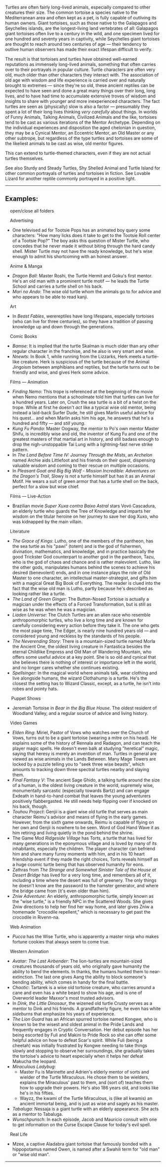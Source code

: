 Turtles are often fairly long-lived animals, especially compared to other creatures their size. The common tortoise a species native to the Mediterranean area and often kept as a pet, is fully capable of outliving its human owners. Giant tortoises, such as those native to the Galapagos and Seychelles islands, are the longest-living land vertebrates of all: Galapagos giant tortoises often live to a century in the wild, and one specimen lived for one hundred and seventy years in captivity, while Seychelles giant tortoises are thought to reach around two centuries of age — their tendency to outlive human observers has made their exact lifespan difficult to verify.

The result is that tortoises and turtles have obtained well-earned reputations as immensely long-lived animals, something that often carries over to their portrayals in popular culture. Turtle characters are often very old, much older than other characters they interact with. The association of old age with wisdom and life experience is carried over and naturally brought to extremes — since they're so old, these ancient reptiles can be expected to have seen and done a great many things over their long, long lives, and to have had time to accumulate extensive troves of wisdom and insights to share with younger and more inexperienced characters. The fact turtles are seen as (physically) slow is also a factor — presumably they spent a lot of their long lives thinking _very carefully_ about things. In worlds of Funny Animals, Talking Animals, Civilized Animals and the like, tortoises tend to be cast as various iterations of the Mentor Archetype. Depending on the individual experiences and disposition the aged chelonian in question, they may be a Cynical Mentor, an Eccentric Mentor, an Old Master or any other subtrope, but regardless of the type turtles and tortoises are some of the likeliest animals to be cast as wise, old mentor figures.

This can extend to turtle-themed characters, even if they are not actual turtles themselves.

See also Sturdy and Steady Turtles, Shy Shelled Animal and Turtle Island for other common portrayals of turtles and tortoises in fiction. See Lovable Lizard for another reptile commonly portrayed in a positive light.

___

## Examples:

    open/close all folders 

    Advertising 

-   One televised ad for Tootsie Pops has an animated boy query some characters: "How many licks does it take to get to the Tootsie Roll center of a Tootsie Pop?" The boy asks this question of Mister Turtle, who concedes that he never made it without biting through the hard candy shell. Mister Turtle may not have the ready knowledge, but he's wise enough to admit his shortcoming with an honest answer.

    Anime & Manga 

-   _Dragon Ball_: Master Roshi, the Turtle Hermit and Goku's first mentor. He's an old man with a prominent turtle motif — he leads the Turtle School and carries a turtle shell on his back.
-   _Mori no Ando_: The wise old turtle whom the animals go to for advice and who appears to be able to read kanji.

    Art 

-   In _Beast Fables_, werereptiles have long lifespans, especially tortoises (who can live for three centuries), so they have a tradition of passing knowledge up and down through the generations.

    Comic Books 

-   _Bamse_: It is implied that the turtle Skalman is much older than any other regular character in the franchise, and he also is very smart and wise.
-   _Nnewts_: In Book 1, while running from the Lizzarks, Herk meets a turtle-like creature. Herk is suspicious of the turtle because of the Animal Jingoism between amphibians and reptiles, but the turtle turns out to be friendly and wise, and gives Herk some advice.

    Films — Animation 

-   _Finding Nemo_: This trope is referenced at the beginning of the movie when Nemo mentions that a schoolmate told him that turtles can live for a hundred years. Later on, Crush the sea turtle is a bit of a twist on the trope. While at first he doesn't _act_ like a typical wise old mentor, being instead a laid-back Surfer Dude, he still gives Marlin useful advice for his quest... and when Marlin asks him his age, he answers that he's a hundred and fifty — and _still young_.
-   _Kung Fu Panda_: Master Oogway, the mentor to Po's own mentor Master Shifu, is incredibly wise and old, the inventor of Kung Fu and one of the greatest masters of that martial art in history, and still badass enough to drop the nigh-unstoppable Tai Lung with a lightning-fast nerve strike pattern.
-   In _The Land Before Time IV: Journey Through the Mists_, an _Archelon_ named Archie aids Littlefoot and his friends on their quest, dispensing valuable wisdom and coming to their rescue on multiple occasions.
-   In _Pleasant Goat and Big Big Wolf - Mission Incredible: Adventures on the Dragon's Trail_, Slowy is not a turtle himself but has it as an Animal Motif. He wears a suit of green armor that has a turtle shell on the back, perfect for a slow but wise chief.

    Films — Live-Action 

-   Brazilian movie _Super Xuxa contra Baixo Astral_ stars Vovó Cascadura, an elderly turtle who guards the Tree of Knowledge and imparts her wisdom on the titular heroine on her journey to save her dog Xuxo, who was kidnapped by the main villain.

    Literature 

-   _The Grace of Kings_: Lutho, one of the members of the pantheon, has the sea turtle as his "pawi" (totem) and is the god of fishermen, divination, mathematics, and knowledge, and in practice basically the good Trickster God counterpart to another god in the pantheon, Tazu, who is the god of chaos and chance and is rather malevolent. Lutho, like the other gods, manipulates humans behind the scenes to achieve his desired (benevolent) ends, and in one instance plays the role of Old Master to one character, an intellectual master-strategist, and gifts him with a magical Great Big Book of Everything. The reader is clued into the fact that the wise old man is Lutho, partly because he's described as looking rather like a turtle.
-   _The Land of Green Ginger_: The Button-Nosed Tortoise is actually a magician under the effects of a Forced Transformation, but is still as wise as he was when he was a magician.
-   _Liaden Universe_: The Clutch Turtles are an alien race who resemble anthropomorphic turtles, who live a long time and are known for carefully considering every action before they take it. The one who gets the most page time, The Edger, is nearly nine hundred years old — and considered young and reckless by the standards of his people.
-   _The Neverending Story_: There is a mountain-sized turtle named Morla the Ancient One, the oldest living creature in Fantastica besides the eternal Childlike Empress and Old Man of Wandering Mountain, who offers some useful advice at a key point. She is so old and cynical that she believes there is nothing of interest or importance left in the world, and no longer cares whether she continues existing.
-   _Spellsinger_: In the magical world where animals talk, wear clothing and live alongside humans, the wizard Clothahump is a turtle. He's the closest the setting has to Wizard Classic, except, as a turtle, he isn't into robes and pointy hats.

     Puppet Shows 

-   Jeremiah Tortoise in _Bear in the Big Blue House_. The oldest resident of Woodland Valley, and a regular source of advice and living history.

    Video Games 

-   _Elden Ring_: Miriel, Pastor of Vows who watches over the Church of Vows, turns out to be a giant tortoise (wearing a mitre on his head). He explains some of the history of Rennala and Radagon, and can teach the player magic spells. He doesn't even balk at studying "heretical" magic, saying that heresy is merely an invention of man. Turtles in general are viewed as wise animals in the Lands Between. Many Mage Towers are locked by a puzzle telling you to "seek three wise beasts", which amounts to tracking down three spectral turtles nearby and slaying them.
-   _Final Fantasy V_: The ancient Sage Ghido, a talking turtle around the size of a human, is the oldest living creature in the world, supremely wise, monumentally sarcastic (especially towards Bartz) and can engage Exdeath in hand-to-hand combat that leaves the young adventurers positively flabbergasted. He still needs help flipping over if knocked on his back, though.
-   _Touhou Project_: Genjii is a giant wise old turtle that serves as main character Reimu's advisor and means of flying in the early games. However, from the sixth game onwards, Reimu is capable of flying on her own and Genjii is nowhere to be seen. Word of God Hand Wave it as him retiring and living quietly in the pond behind the shrine.
-   The Game Mod _Ridgeside Village_ has Torts, a turtle that has lived for many generations in the eponymous village and is loved by many of its inhabitants, especially the children. The player character can befriend him and share many funny moments with him, and in his 10 heart friendship event if they made the right choices, Torts reveals himself as a huge cosmic turtle being that has observed humanity for eons.
-   Zathras from _The Strange and Somewhat Sinister Tale of the House at Desert Bridge_ has lived for a very long time, and remembers all of it, including a time where the desert was full of greenery. The only things he doesn't know are the password to the hamster generator, and where the bridge came from (it's even older than him).
-   _Zniw Adventure_: An elderly, anthropomorphic turtle, simply known as the "wise turtle," is a friendly NPC in the Scattered Woods. She gives Zniw directions to help her find her way home, and later gives Zniw a homemade "crocodile repellent," which is necessary to get past the crocodile in Rivenn-na.

    Web Animation 

-   _Pucca_ has the Wise Turtle, who is apparently a master ninja who makes fortune cookies that always seem to come true.

    Western Animation 

-   _Avatar: The Last Airbender_: The lion-turtles are mountain-sized creatures thousands of years old, who originally gave humanity the ability to bend the elements. In thanks, the humans hunted them to near-extinction. The last one gives Aang the ability to block someone's bending ability, which comes in handy for the final battle.
-   _Chaotic_: Tartarek is a wise old tortoise creature, who carries around a cane and even has a white beard to show his age, and is one of Overworld leader Maxxor's most trusted advisors.
-   In _Dink, the Little Dinosaur_, the wizened old turtle Crusty serves as a mentor to Dink and his friends. A grandfatherly figure, he even has white _sideburns_ that emphasize his years of experience.
-   _The Lion Guard_ has an African spurred tortoise named Kongwe, who is known to be the wisest and oldest animal in the Pride Lands and frequently engages in Cryptic Conversation. Her debut episode has her being escorted by Fuli and Makini to Pride Rock so she can offer some helpful advice on how to defeat Scar's spirit. While Fuli (being a cheetah) was initially frustrated by Kongwe needing to take things slowly and stopping to observe her surroundings, she gradually takes the tortoise's advice to heart especially when it helps her defeat Makucha the leopard.
-   _Miraculous Ladybug_:
    -   Master Fu is Marinette and Adrien's elderly mentor of sorts and wielder of the Turtle Miraculous. He chose them to be wielders, explains the Miraculous' past to them, and (sort of) teaches them how to upgrade their powers. He's also 186 years old, and looks like he's in his fifties.
    -   Wayzz, the kwami of the Turtle Miraculous, is (like all kwamis) an ancient immortal being, and is just as wise and sagely as his master.
-   _Tabaluga_: Nessaja is a giant turtle with an elderly appearance. She acts as a mentor to Tabaluga.
-   _Wunschpunsch_: In each episode, Jacob and Mauricio consult with one to get information on the Curse Escape Clause for today's evil spell.

    Real Life 

-   Mzee, a captive Aladabra giant tortoise that famously bonded with a hippopotamus named Owen, is named after a Swahili term for "old man" or "wise old man".

___